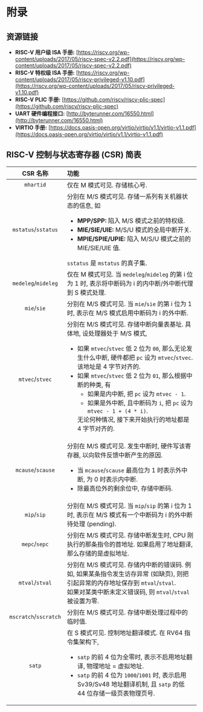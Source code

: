 # 附录

## 资源链接

* **RISC-V 用户级 ISA 手册:** [https://riscv.org/wp-content/uploads/2017/05/riscv-spec-v2.2.pdf](https://riscv.org/wp-content/uploads/2017/05/riscv-spec-v2.2.pdf)
* **RISC-V 特权级 ISA 手册:** [https://riscv.org/wp-content/uploads/2017/05/riscv-privileged-v1.10.pdf](https://riscv.org/wp-content/uploads/2017/05/riscv-privileged-v1.10.pdf)
* **RISC-V PLIC 手册:** [https://github.com/riscv/riscv-plic-spec](https://github.com/riscv/riscv-plic-spec)
* **UART 硬件编程接口:** [http://byterunner.com/16550.html](http://byterunner.com/16550.html)
* **VIRTIO 手册:** [https://docs.oasis-open.org/virtio/virtio/v1.1/virtio-v1.1.pdf](https://docs.oasis-open.org/virtio/virtio/v1.1/virtio-v1.1.pdf)

## RISC-V 控制与状态寄存器 (CSR) 简表

| CSR 名称 | 功能 |
| :---: | :---|
| `mhartid` | 仅在 M 模式可见. 存储核心号. |
| `mstatus`/`sstatus` | 分别在 M/S 模式可见. 存储一系列有关机器状态的信息, 如 <ul><li>**MPP/SPP:** 陷入 M/S 模式之前的特权级.</li><li>**MIE/SIE/UIE:** M/S/U 模式的全局中断开关.</li><li>**MPIE/SPIE/UPIE:** 陷入 M/S/U 模式之前的 MIE/SIE/UIE 值.</li></ul>`sstatus` 是 `mstatus` 的真子集.|
| `medeleg`/`mideleg` | 仅在 M 模式可见. 当 `medeleg`/`mideleg` 的第 i 位为 1 时, 表示将中断码为 i 的内中断/外中断代理到 S 模式处理. |
| `mie`/`sie` | 分别在 M/S 模式可见. 当 `mie`/`sie` 的第 i 位为 1 时, 表示在 M/S 模式启用中断码为 i 的外中断.|
| `mtvec`/`stvec` | 分别在 M/S 模式可见. 存储中断向量表基址. 具体地, 设处理器处于 M/S 模式, <ul><li>如果 `mtvec`/`stvec` 低 2 位为 `00`, 那么无论发生什么中断, 硬件都把 `pc` 设为 `mtvec`/`stvec`. 该地址是 4 字节对齐的.</li><li>如果 `mtvec`/`stvec` 低 2 位为 `01`, 那么根据中断的种类, 有<ul><li>如果是内中断, 把 `pc` 设为 `mtvec - 1`.</li><li>如果是外中断, 且中断码为 `i`, 把 `pc` 设为 `mtvec - 1 + (4 * i)`.</li></ul>无论何种情况, 接下来开始执行的地址都是 4 字节对齐的.</li></ul>
| `mcause`/`scause` | 分别在 M/S 模式可见. 发生中断时, 硬件写该寄存器, 以向软件反馈中断产生的原因. <ul><li>当 `mcause`/`scause` 最高位为 1 时表示外中断, 为 0 时表示内中断.</li><li>除最高位外的剩余位中, 存储中断码.</li></ul> |
| `mip`/`sip` | 分别在 M/S 模式可见. 当 `mip`/`sip` 的第 i 位为 1 时, 表示在 M/S 模式有一个中断码为 i 的外中断待处理 (pending).|
| `mepc`/`sepc` | 分别在 M/S 模式可见. 存储中断发生时, CPU 刚执行的那条指令的首地址. 如果启用了地址翻译, 那么存储的是虚拟地址.|
| `mtval`/`stval` | 分别在 M/S 模式可见. 存储内中断的错误码. 例如, 如果某条指令发生访存异常 (如缺页), 则把引起异常的内存地址保存到 `mtval`/`stval`. <br>如果对某类中断未定义错误码, 则 `mtval`/`stval` 被设置为零.|
| `mscratch`/`sscratch` | 分别在 M/S 模式可见. 存储中断处理过程中的临时值.|
| `satp` | 在 S 模式可见. 控制地址翻译模式. 在 RV64 指令集架构下, <ul><li>`satp` 的前 4 位为全零时, 表示不启用地址翻译, 物理地址 = 虚拟地址.</li><li>`satp` 的前 4 位为 `1000`/`1001` 时, 表示启用 Sv39/Sv48 地址翻译机制, 且 `satp` 的低 44 位存储一级页表物理页号.</li></ul>



